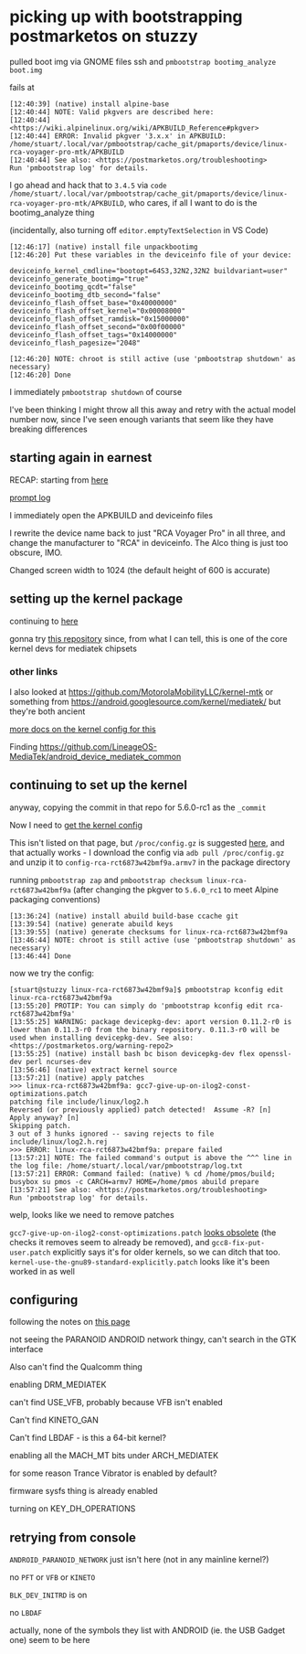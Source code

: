# picking up with bootstrapping postmarketos on stuzzy

pulled boot img via GNOME files ssh and `pmbootstrap bootimg_analyze boot.img`

fails at

```
[12:40:39] (native) install alpine-base
[12:40:44] NOTE: Valid pkgvers are described here:
[12:40:44] <https://wiki.alpinelinux.org/wiki/APKBUILD_Reference#pkgver>
[12:40:44] ERROR: Invalid pkgver '3.x.x' in APKBUILD: /home/stuart/.local/var/pmbootstrap/cache_git/pmaports/device/linux-rca-voyager-pro-mtk/APKBUILD
[12:40:44] See also: <https://postmarketos.org/troubleshooting>
Run 'pmbootstrap log' for details.
```

I go ahead and hack that to `3.4.5` via `code /home/stuart/.local/var/pmbootstrap/cache_git/pmaports/device/linux-rca-voyager-pro-mtk/APKBUILD`, who cares, if all I want to do is the bootimg_analyze thing

(incidentally, also turning off `editor.emptyTextSelection` in VS Code)

```
[12:46:17] (native) install file unpackbootimg
[12:46:20] Put these variables in the deviceinfo file of your device:

deviceinfo_kernel_cmdline="bootopt=64S3,32N2,32N2 buildvariant=user"
deviceinfo_generate_bootimg="true"
deviceinfo_bootimg_qcdt="false"
deviceinfo_bootimg_dtb_second="false"
deviceinfo_flash_offset_base="0x40000000"
deviceinfo_flash_offset_kernel="0x00008000"
deviceinfo_flash_offset_ramdisk="0x15000000"
deviceinfo_flash_offset_second="0x00f00000"
deviceinfo_flash_offset_tags="0x14000000"
deviceinfo_flash_pagesize="2048"

[12:46:20] NOTE: chroot is still active (use 'pmbootstrap shutdown' as necessary)
[12:46:20] Done
```

I immediately `pmbootstrap shutdown` of course

I've been thinking I might throw all this away and retry with the actual model number now, since I've seen enough variants that seem like they have breaking differences

## starting again in earnest

RECAP: starting from [here](https://wiki.postmarketos.org/wiki/Porting_to_a_new_device#Initialization)

[prompt log](1b5ac-w3rtw-6j8wj-nxy37-ferr4)

I immediately open the APKBUILD and deviceinfo files

I rewrite the device name back to just "RCA Voyager Pro" in all three, and change the manufacturer to "RCA" in deviceinfo. The Alco thing is just too obscure, IMO.

Changed screen width to 1024 (the default height of 600 is accurate)

## setting up the kernel package

continuing to [here](https://wiki.postmarketos.org/wiki/Porting_to_a_new_device#Kernel_package)

gonna try [this repository](https://github.com/mbgg/linux-mediatek/) since, from what I can tell, this is one of the core kernel devs for mediatek chipsets

### other links

I also looked at https://github.com/MotorolaMobilityLLC/kernel-mtk or something from https://android.googlesource.com/kernel/mediatek/ but they're both ancient

[more docs on the kernel config for this](https://cateee.net/lkddb/web-lkddb/ARCH_MEDIATEK.html)

Finding https://github.com/LineageOS-MediaTek/android_device_mediatek_common

## continuing to set up the kernel

anyway, copying the commit in that repo for 5.6.0-rc1 as the `_commit`

Now I need to [get the kernel config](https://wiki.postmarketos.org/wiki/How_to_find_device-specific_information#Kernel_defconfig_.28default_config.29)

This isn't listed on that page, but `/proc/config.gz` is suggested [here](https://superuser.com/questions/287371/obtain-kernel-config-from-currently-running-linux-system), and that actually works - I download the config via `adb pull /proc/config.gz` and unzip it to `config-rca-rct6873w42bmf9a.armv7` in the package directory

running `pmbootstrap zap` and `pmbootstrap checksum linux-rca-rct6873w42bmf9a` (after changing the pkgver to `5.6.0_rc1` to meet Alpine packaging conventions)

```
[13:36:24] (native) install abuild build-base ccache git
[13:39:54] (native) generate abuild keys
[13:39:55] (native) generate checksums for linux-rca-rct6873w42bmf9a
[13:46:44] NOTE: chroot is still active (use 'pmbootstrap shutdown' as necessary)
[13:46:44] Done
```

now we try the config:

```
[stuart@stuzzy linux-rca-rct6873w42bmf9a]$ pmbootstrap kconfig edit linux-rca-rct6873w42bmf9a
[13:55:20] PROTIP: You can simply do 'pmbootstrap kconfig edit rca-rct6873w42bmf9a'
[13:55:25] WARNING: package devicepkg-dev: aport version 0.11.2-r0 is lower than 0.11.3-r0 from the binary repository. 0.11.3-r0 will be used when installing devicepkg-dev. See also: <https://postmarketos.org/warning-repo2>
[13:55:25] (native) install bash bc bison devicepkg-dev flex openssl-dev perl ncurses-dev
[13:56:46] (native) extract kernel source
[13:57:21] (native) apply patches
>>> linux-rca-rct6873w42bmf9a: gcc7-give-up-on-ilog2-const-optimizations.patch
patching file include/linux/log2.h
Reversed (or previously applied) patch detected!  Assume -R? [n] 
Apply anyway? [n] 
Skipping patch.
3 out of 3 hunks ignored -- saving rejects to file include/linux/log2.h.rej
>>> ERROR: linux-rca-rct6873w42bmf9a: prepare failed
[13:57:21] NOTE: The failed command's output is above the ^^^ line in the log file: /home/stuart/.local/var/pmbootstrap/log.txt
[13:57:21] ERROR: Command failed: (native) % cd /home/pmos/build; busybox su pmos -c CARCH=armv7 HOME=/home/pmos abuild prepare
[13:57:21] See also: <https://postmarketos.org/troubleshooting>
Run 'pmbootstrap log' for details.
```

welp, looks like we need to remove patches

`gcc7-give-up-on-ilog2-const-optimizations.patch` [looks obsolete](https://github.com/mbgg/linux-mediatek/blob/master/include/linux/log2.h) (the checks it removes seem to already be removed), and `gcc8-fix-put-user.patch` explicitly says it's for older kernels, so we can ditch that too. `kernel-use-the-gnu89-standard-explicitly.patch` looks like it's been worked in as well

## configuring

following the notes on [this page](https://wiki.postmarketos.org/wiki/Kernel_configuration#Changing_the_kernel_configuration)

not seeing the PARANOID ANDROID network thingy, can't search in the GTK interface

Also can't find the Qualcomm thing

enabling DRM_MEDIATEK

can't find USE_VFB, probably because VFB isn't enabled

Can't find KINETO_GAN

Can't find LBDAF - is this a 64-bit kernel?

enabling all the MACH_MT bits under ARCH_MEDIATEK

for some reason Trance Vibrator is enabled by default?

firmware sysfs thing is already enabled

turning on KEY_DH_OPERATIONS

## retrying from console

`ANDROID_PARANOID_NETWORK` just isn't here (not in any mainline kernel?)

no `PFT` or `VFB` or `KINETO`

`BLK_DEV_INITRD` is on

no `LBDAF`

actually, none of the symbols they list with ANDROID (ie. the USB Gadget one) seem to be here
